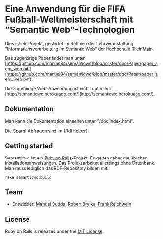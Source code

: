 # Eine Anwendung für die FIFA Fußball-Weltmeisterschaft mit ”Semantic Web”-Technologien

Dies ist ein Projekt, gestartet im Rahmen der Lehrveranstaltung "Informationsverarbeitung im Semantic Web" der Hochschule RheinMain.

Das zugehörige Paper findet man unter [https://github.com/manuel84/semanticwc/blob/master/doc/Paper/paper_sem_web.pdf](https://github.com/manuel84/semanticwc/blob/master/doc/Paper/paper_sem_web.pdf).

Die zugehörige Web-Anwendung ist mobil optimiert: [http://semanticwc.herokuapp.com/](http://semanticwc.herokuapp.com/).

## Dokumentation
Man kann die Dokumentation einsehen unter "/doc/index.html".

Die Sparql-Abfragen sind im {RdfHelper}.

## Getting started
Semanticwc ist ein [Ruby on Rails](https://github.com/rails/rails)-Projekt. Es gelten daher die üblichen Installationsanweisungen.
Das Projekt arbeitet allerdings ohne Datenbank. Man muss lediglich das RDF-Repository bilden mit:

`rake semanticwc:build`

## Team

- Entwickler: [Manuel Dudda](http://manuel.dudda-und-dudda.de), [Robert Brylka](mailto:robert.brylka@email.de), [Frank Reichwein](mailto:frank.reichwein@gmail.com)

## License

Ruby on Rails is released under the [MIT License](http://opensource.org/licenses/MIT).